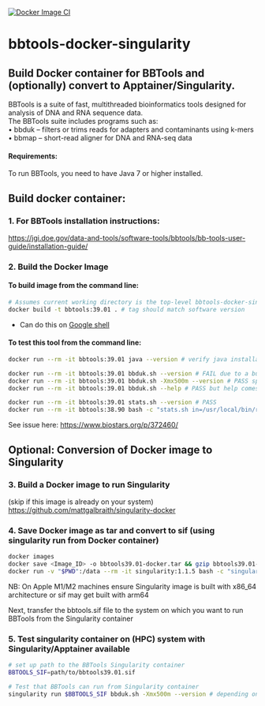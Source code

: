 [![Docker Image CI](https://github.com/mattgalbraith/bbtools-docker-singularity/actions/workflows/docker-image.yml/badge.svg)](https://github.com/mattgalbraith/bbtools-singularity/actions/workflows/docker-image.yml)
# bbtools-docker-singularity
## Build Docker container for BBTools and (optionally) convert to Apptainer/Singularity.  
BBTools is a suite of fast, multithreaded bioinformatics tools designed for analysis of DNA and RNA sequence data.    
The BBTools suite includes programs such as:  
• bbduk – filters or trims reads for adapters and contaminants using k-mers  
• bbmap – short-read aligner for DNA and RNA-seq data  
  
#### Requirements:
To run BBTools, you need to have Java 7 or higher installed.
  
## Build docker container:  

### 1. For BBTools installation instructions:  
https://jgi.doe.gov/data-and-tools/software-tools/bbtools/bb-tools-user-guide/installation-guide/  


### 2. Build the Docker Image

#### To build image from the command line:  
``` bash
# Assumes current working directory is the top-level bbtools-docker-singularity directory
docker build -t bbtools:39.01 . # tag should match software version
```
* Can do this on [Google shell](https://shell.cloud.google.com)

#### To test this tool from the command line:
``` bash
docker run --rm -it bbtools:39.01 java --version # verify java installation

docker run --rm -it bbtools:39.01 bbduk.sh --version # FAIL due to a bug in bbduk.sh when it should calculate memory usage (container only??) (also present in 38.90)
docker run --rm -it bbtools:39.01 bbduk.sh -Xmx500m --version # PASS specifying memory manualy (and may be better on HPC)
docker run --rm -it bbtools:39.01 bbduk.sh --help # PASS but help comes from the shell script and does not use java

docker run --rm -it bbtools:39.01 stats.sh --version # PASS
docker run --rm -it bbtools:38.90 bash -c "stats.sh in=/usr/local/bin/resources/phix174_ill.ref.fa.gz" # TEST with internal data - PASS so does not have same issue with memory calc
```
See issue here: https://www.biostars.org/p/372460/

## Optional: Conversion of Docker image to Singularity  

### 3. Build a Docker image to run Singularity  
(skip if this image is already on your system)  
https://github.com/mattgalbraith/singularity-docker

### 4. Save Docker image as tar and convert to sif (using singularity run from Docker container)  
``` bash
docker images
docker save <Image_ID> -o bbtools39.01-docker.tar && gzip bbtools39.01-docker.tar # = IMAGE_ID of BBTools image
docker run -v "$PWD":/data --rm -it singularity:1.1.5 bash -c "singularity build /data/bbtools39.01.sif docker-archive:///data/bbtools39.01-docker.tar.gz"
```
NB: On Apple M1/M2 machines ensure Singularity image is built with x86_64 architecture or sif may get built with arm64  

Next, transfer the bbtools.sif file to the system on which you want to run BBTools from the Singularity container  

### 5. Test singularity container on (HPC) system with Singularity/Apptainer available  
``` bash
# set up path to the BBTools Singularity container
BBTOOLS_SIF=path/to/bbtools39.01.sif

# Test that BBTools can run from Singularity container
singularity run $BBTOOLS_SIF bbduk.sh -Xmx500m --version # depending on system/version, singularity may be called apptainer
```